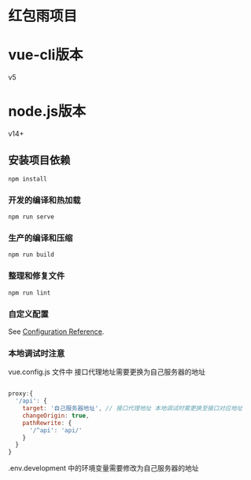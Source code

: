 # 红包雨项目

# vue-cli版本
v5

# node.js版本
v14+

## 安装项目依赖
```
npm install
```

### 开发的编译和热加载
```
npm run serve
```

### 生产的编译和压缩
```
npm run build
```

### 整理和修复文件
```
npm run lint
```

### 自定义配置
See [Configuration Reference](https://cli.vuejs.org/config/).


### 本地调试时注意
vue.config.js 文件中 接口代理地址需要更换为自己服务器的地址

``` js

proxy:{
  '/api': {
    target: '自己服务器地址', // 接口代理地址 本地调试时需更换至接口对应地址
    changeOrigin: true,
    pathRewrite: {
      '/^api': 'api/'
    }
  }
}

```

.env.development 中的环境变量需要修改为自己服务器的地址